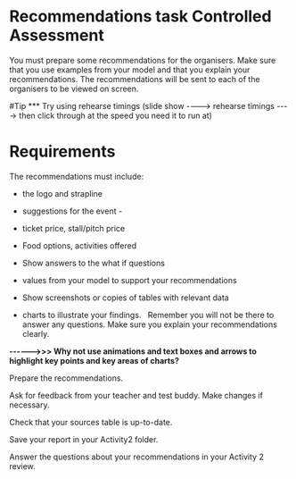 
# Recommendations task Controlled Assessment #

You must prepare some recommendations for the organisers. Make sure that you use examples from your model and that you explain your recommendations.
The recommendations will be sent to each of the organisers to be viewed on screen. 

#Tip
*** Try using rehearse timings (slide show ----> rehearse timings ----> then click through at the speed you need it to run at)

# Requirements
The recommendations must include:

* the logo and strapline

* suggestions for the event - 

* ticket price, stall/pitch price

* 	Food options, activities offered

* 	Show answers to the what if questions

* values from your model to support your recommendations

* 	Show screenshots or copies of tables with relevant data

* charts to illustrate your findings.
 
Remember you will not be there to answer any questions. Make sure you explain your recommendations clearly.  

**------>>> Why not use animations and text boxes and arrows to highlight key points and key areas of charts?**

Prepare the recommendations.

Ask for feedback from your teacher and test buddy. Make changes if necessary.

Check that your sources table is up-to-date.

Save your report in your Activity2 folder.

Answer the questions about your recommendations in your Activity 2 review.

